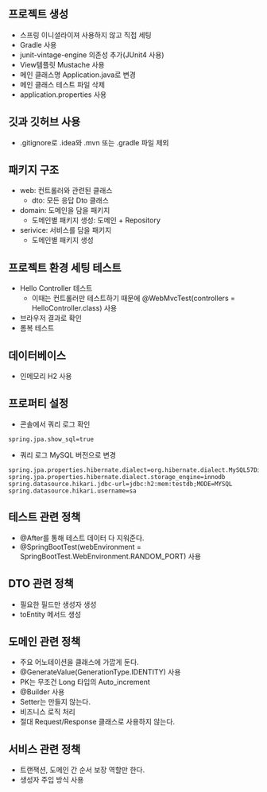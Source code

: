 ## 프로젝트 생성
* 스프링 이니셜라이져 사용하지 않고 직접 세팅
* Gradle 사용
* junit-vintage-engine 의존성 추가(JUnit4 사용)
* View템플릿 Mustache 사용
* 메인 클래스명 Application.java로 변경
* 메인 클래스 테스트 파일 삭제
* application.properties 사용

## 깃과 깃허브 사용
* .gitignore로 .idea와 .mvn 또는 .gradle 파일 제외

## 패키지 구조
* web: 컨트롤러와 관련된 클래스
  * dto: 모든 응답 Dto 클래스
* domain: 도메인을 담을 패키지
  * 도메인별 패키지 생성: 도메인 + Repository
* serivice: 서비스를 담을 패키지
  * 도메인별 패키지 생성 


## 프로젝트 환경 세팅 테스트
* Hello Controller 테스트
  * 이때는 컨트롤러만 테스트하기 때문에 @WebMvcTest(controllers = HelloController.class) 사용
* 브라우저 결과로 확인
* 롬복 테스트

## 데이터베이스
* 인메모리 H2 사용

## 프로퍼티 설정
* 콘솔에서 쿼리 로그 확인
```
spring.jpa.show_sql=true
```
* 쿼리 로그 MySQL 버전으로 변경
```
spring.jpa.properties.hibernate.dialect=org.hibernate.dialect.MySQL57Dialect
spring.jpa.properties.hibernate.dialect.storage_engine=innodb
spring.datasource.hikari.jdbc-url=jdbc:h2:mem:testdb;MODE=MYSQL
spring.datasource.hikari.username=sa
```

## 테스트 관련 정책
* @After를 통해 테스트 데이터 다 지워준다.
* @SpringBootTest(webEnvironment = SpringBootTest.WebEnvironment.RANDOM_PORT) 사용

## DTO 관련 정책
* 필요한 필드만 생성자 생성
* toEntity 메서드 생성

## 도메인 관련 정책
* 주요 어노테이션을 클래스에 가깝게 둔다.
* @GenerateValue(GenerationType.IDENTITY) 사용
* PK는 무조건 Long 타입의 Auto_increment
* @Builder 사용
* Setter는 만들지 않는다.
* 비즈니스 로직 처리
* 절대 Request/Response 클래스로 사용하지 않는다.

## 서비스 관련 정책
* 트랜잭션, 도메인 간 순서 보장 역할만 한다.
* 생성자 주입 방식 사용